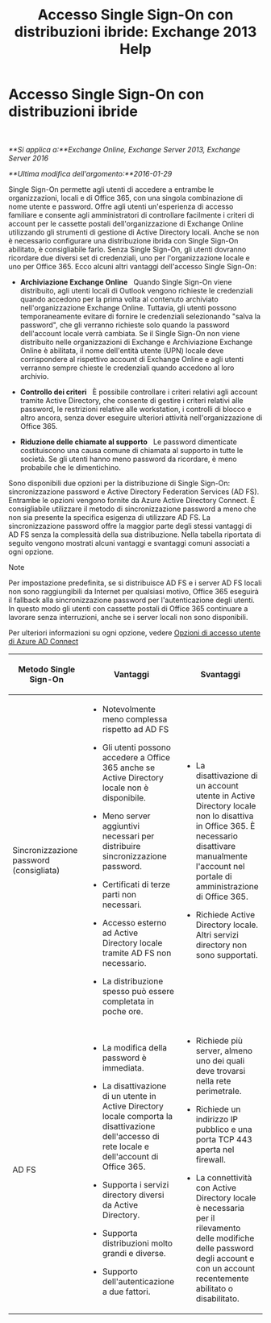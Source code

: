﻿---
title: 'Accesso Single Sign-On con distribuzioni ibride: Exchange 2013 Help'
TOCTitle: Accesso Single Sign-On con distribuzioni ibride
ms:assetid: 050606f9-718d-4a1f-b7a6-50b08c6e9e07
ms:mtpsurl: https://technet.microsoft.com/it-it/library/Hh563846(v=EXCHG.150)
ms:contentKeyID: 50482141
ms.date: 01/10/2018
mtps_version: v=EXCHG.150
ms.translationtype: HT
---

# Accesso Single Sign-On con distribuzioni ibride

 

_**Si applica a:**Exchange Online, Exchange Server 2013, Exchange Server 2016_

_**Ultima modifica dell'argomento:**2016-01-29_

Single Sign-On permette agli utenti di accedere a entrambe le organizzazioni, locali e di Office 365, con una singola combinazione di nome utente e password. Offre agli utenti un'esperienza di accesso familiare e consente agli amministratori di controllare facilmente i criteri di account per le cassette postali dell'organizzazione di Exchange Online utilizzando gli strumenti di gestione di Active Directory locali. Anche se non è necessario configurare una distribuzione ibrida con Single Sign-On abilitato, è consigliabile farlo. Senza Single Sign-On, gli utenti dovranno ricordare due diversi set di credenziali, uno per l'organizzazione locale e uno per Office 365. Ecco alcuni altri vantaggi dell'accesso Single Sign-On:

  - **Archiviazione Exchange Online**   Quando Single Sign-On viene distribuito, agli utenti locali di Outlook vengono richieste le credenziali quando accedono per la prima volta al contenuto archiviato nell'organizzazione Exchange Online. Tuttavia, gli utenti possono temporaneamente evitare di fornire le credenziali selezionando "salva la password", che gli verranno richieste solo quando la password dell'account locale verrà cambiata. Se il Single Sign-On non viene distribuito nelle organizzazioni di Exchange e Archiviazione Exchange Online è abilitata, il nome dell'entità utente (UPN) locale deve corrispondere al rispettivo account di Exchange Online e agli utenti verranno sempre chieste le credenziali quando accedono al loro archivio.

  - **Controllo dei criteri**   È possibile controllare i criteri relativi agli account tramite Active Directory, che consente di gestire i criteri relativi alle password, le restrizioni relative alle workstation, i controlli di blocco e altro ancora, senza dover eseguire ulteriori attività nell'organizzazione di Office 365.

  - **Riduzione delle chiamate al supporto**   Le password dimenticate costituiscono una causa comune di chiamata al supporto in tutte le società. Se gli utenti hanno meno password da ricordare, è meno probabile che le dimentichino.

Sono disponibili due opzioni per la distribuzione di Single Sign-On: sincronizzazione password e Active Directory Federation Services (AD FS). Entrambe le opzioni vengono fornite da Azure Active Directory Connect. È consigliabile utilizzare il metodo di sincronizzazione password a meno che non sia presente la specifica esigenza di utilizzare AD FS. La sincronizzazione password offre la maggior parte degli stessi vantaggi di AD FS senza la complessità della sua distribuzione. Nella tabella riportata di seguito vengono mostrati alcuni vantaggi e svantaggi comuni associati a ogni opzione.


> [!NOTE]
> Per impostazione predefinita, se si distribuisce AD FS e i server AD FS locali non sono raggiungibili da Internet per qualsiasi motivo, Office 365 eseguirà il fallback alla sincronizzazione password per l'autenticazione degli utenti. In questo modo gli utenti con cassette postali di Office 365 continuare a lavorare senza interruzioni, anche se i server locali non sono disponibili.



Per ulteriori informazioni su ogni opzione, vedere [Opzioni di accesso utente di Azure AD Connect](http://go.microsoft.com/fwlink/p/?linkid=723514)


<table>
<colgroup>
<col style="width: 33%" />
<col style="width: 33%" />
<col style="width: 33%" />
</colgroup>
<thead>
<tr class="header">
<th><p>Metodo Single Sign-On</p></th>
<th><p>Vantaggi</p></th>
<th><p>Svantaggi</p></th>
</tr>
</thead>
<tbody>
<tr class="odd">
<td><p>Sincronizzazione password (consigliata)</p></td>
<td><ul>
<li><p>Notevolmente meno complessa rispetto ad AD FS</p></li>
<li><p>Gli utenti possono accedere a Office 365 anche se Active Directory locale non è disponibile.</p></li>
<li><p>Meno server aggiuntivi necessari per distribuire sincronizzazione password.</p></li>
<li><p>Certificati di terze parti non necessari.</p></li>
<li><p>Accesso esterno ad Active Directory locale tramite AD FS non necessario.</p></li>
<li><p>La distribuzione spesso può essere completata in poche ore.</p></li>
</ul></td>
<td><ul>
<li><p>La disattivazione di un account utente in Active Directory locale non lo disattiva in Office 365. È necessario disattivare manualmente l'account nel portale di amministrazione di Office 365.</p></li>
<li><p>Richiede Active Directory locale. Altri servizi directory non sono supportati.</p></li>
</ul></td>
</tr>
<tr class="even">
<td><p>AD FS</p></td>
<td><ul>
<li><p>La modifica della password è immediata.</p></li>
<li><p>La disattivazione di un utente in Active Directory locale comporta la disattivazione dell'accesso di rete locale e dell'account di Office 365.</p></li>
<li><p>Supporta i servizi directory diversi da Active Directory.</p></li>
<li><p>Supporta distribuzioni molto grandi e diverse.</p></li>
<li><p>Supporto dell'autenticazione a due fattori.</p></li>
</ul></td>
<td><ul>
<li><p>Richiede più server, almeno uno dei quali deve trovarsi nella rete perimetrale.</p></li>
<li><p>Richiede un indirizzo IP pubblico e una porta TCP 443 aperta nel firewall.</p></li>
<li><p>La connettività con Active Directory locale è necessaria per il rilevamento delle modifiche delle password degli account e con un account recentemente abilitato o disabilitato.</p></li>
</ul></td>
</tr>
</tbody>
</table>

